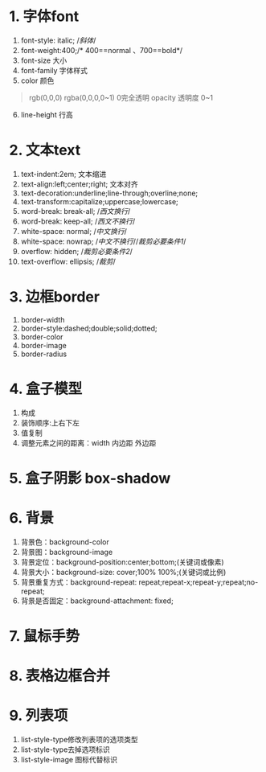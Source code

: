 # 1. 字体font
1. font-style: italic;  /*斜体*/
2. font-weight:400;/* 400==normal 、700==bold*/
3. font-size 大小
4. font-family 字体样式
5. color 颜色
> rgb(0,0,0)  rgba(0,0,0,0~1) 0完全透明
> opacity 透明度 0~1
6. line-height 行高
# 2. 文本text
1. text-indent:2em; 文本缩进
2. text-align:left;center;right; 文本对齐
3. text-decoration:underline;line-through;overline;none;
4. text-transform:capitalize;uppercase;lowercase;
5. word-break: break-all; /*西文换行*/
6. word-break: keep-all; /*西文不换行*/
7. white-space: normal; /*中文换行*/
8. white-space: nowrap; /*中文不换行*//*裁剪必要条件1*/
9. overflow: hidden;    /*裁剪必要条件2*/
10. text-overflow: ellipsis; /*裁剪*/
# 3. 边框border
1. border-width
2. border-style:dashed;double;solid;dotted;
3. border-color
4. border-image 
5. border-radius
# 4. 盒子模型
1. 构成
2. 装饰顺序:上右下左
3. 值复制
4. 调整元素之间的距离：width 内边距 外边距
# 5. 盒子阴影 box-shadow
# 6. 背景
1. 背景色：background-color
2. 背景图：background-image
3. 背景定位：background-position:center;bottom;(关键词或像素)
4. 背景大小：background-size: cover;100% 100%;(关键词或比例)
5. 背景重复方式：background-repeat: repeat;repeat-x;repeat-y;repeat;no-repeat;
6. 背景是否固定：background-attachment: fixed;
# 7. 鼠标手势
# 8. 表格边框合并
# 9. 列表项
1. list-style-type修改列表项的选项类型
2. list-style-type去掉选项标识
3. list-style-image 图标代替标识